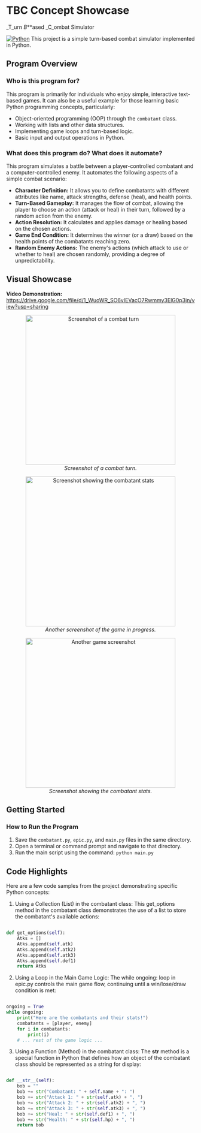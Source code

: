 # TBC Concept Showcase
_T_urn _B_**ased _C_ombat Simulator

[![Python](https://img.shields.io/badge/Python-3.x-blue.svg)](https://www.python.org/)
This project is a simple turn-based combat simulator implemented in Python.

## Program Overview

### Who is this program for?
This program is primarily for individuals who enjoy simple, interactive text-based games. It can also be a useful example for those learning basic Python programming concepts, particularly:

* Object-oriented programming (OOP) through the `combatant` class.
* Working with lists and other data structures.
* Implementing game loops and turn-based logic.
* Basic input and output operations in Python.

### What does this program do? What does it automate?
This program simulates a battle between a player-controlled combatant and a computer-controlled enemy. It automates the following aspects of a simple combat scenario:

* **Character Definition:** It allows you to define combatants with different attributes like name, attack strengths, defense (heal), and health points.
* **Turn-Based Gameplay:** It manages the flow of combat, allowing the player to choose an action (attack or heal) in their turn, followed by a random action from the enemy.
* **Action Resolution:** It calculates and applies damage or healing based on the chosen actions.
* **Game End Condition:** It determines the winner (or a draw) based on the health points of the combatants reaching zero.
* **Random Enemy Actions:** The enemy's actions (which attack to use or whether to heal) are chosen randomly, providing a degree of unpredictability.

## Visual Showcase

**Video Demonstration:** https://drive.google.com/file/d/1_WuoWR_SO6vIEVacO7Rwmmy3ElG0p3jn/view?usp=sharing

<p align="center">
  <img src="https://github.com/user-attachments/assets/e4cd3cb1-a3ef-4530-84de-2fd115a5b3e6" alt="Screenshot of a combat turn" width="400">
  <br>
  <em>Screenshot of a combat turn.</em>
</p>

<p align="center">
  <img src="https://github.com/user-attachments/assets/7ec7ff50-4eef-419d-b087-9fc4fe03c77c" alt="Screenshot showing the combatant stats" width="400">
  <br>
  <em>Another screenshot of the game in progress.</em>
</p>

<p align="center">
  <img src="https://github.com/user-attachments/assets/bc46c497-6a27-4fa0-b624-82de6f8db79e" alt="Another game screenshot" width="400">
  <br>
  <em>Screenshot showing the combatant stats.</em>
</p>

## Getting Started

### How to Run the Program
1.  Save the `combatant.py`, `epic.py`, and `main.py` files in the same directory.
2.  Open a terminal or command prompt and navigate to that directory.
3.  Run the main script using the command: `python main.py`

## Code Highlights

Here are a few code samples from the project demonstrating specific Python concepts:

1. Using a Collection (List) in the combatant class:
This get_options method in the combatant class demonstrates the use of a list to store the combatant's available actions:

```python

def get_options(self):
    Atks = []
    Atks.append(self.atk)
    Atks.append(self.atk2)
    Atks.append(self.atk3)
    Atks.append(self.def1)
    return Atks
  ```
2. Using a Loop in the Main Game Logic:
The while ongoing: loop in epic.py controls the main game flow, continuing until a win/lose/draw condition is met:

```Python

ongoing = True
while ongoing:
    print("Here are the combatants and their stats!")
    combatants = [player, enemy]
    for i in combatants:
        print(i)
    # ... rest of the game logic ...
```
3. Using a Function (Method) in the combatant class:
The __str__ method is a special function in Python that defines how an object of the combatant class should be represented as a string for display:

```Python

def __str__(self):
    bob = ""
    bob += str("Combatant: " + self.name + ": ")
    bob += str("Attack 1: " + str(self.atk) + ", ")
    bob += str("Attack 2: " + str(self.atk2) + ", ")
    bob += str("Attack 3: " + str(self.atk3) + ", ")
    bob += str("Heal: " + str(self.def1) + ", ")
    bob += str("Health: " + str(self.hp) + ", ")
    return bob
```
